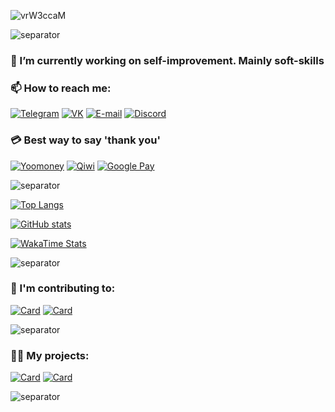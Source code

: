 ![vrW3ccaM](https://user-images.githubusercontent.com/36935426/148458493-e01d0d90-f19b-459d-a67b-f24442df97c2.gif)

![separator](https://user-images.githubusercontent.com/36935426/148455126-17a57128-b844-4ee5-9c6b-cbe3dd0cfcec.png)

### 🔭 I’m currently working on self-improvement. Mainly soft-skills

### 📫 How to reach me:

[![Telegram](https://img.icons8.com/fluency/40/000000/telegram-app.png)](https://t.me/innocoffee)
[![VK](https://img.icons8.com/fluency/40/000000/vk-circled.png)](https://vk.com/dan.innocoffee)
[![E-mail](https://img.icons8.com/fluency/40/000000/circled-envelope.png)](mailto:innocoffee@yandex.ru)
[![Discord](https://img.icons8.com/fluency/40/000000/discord.png)](https://discordapp.com/users/600334396104376341)

### 💳 Best way to say 'thank you'

[![Yoomoney](https://img.icons8.com/7C4DFF/ios-filled/40/yandex-money)](https://yoomoney.ru/to/4100116399134842)
[![Qiwi](https://img.icons8.com/FBC02D/ios-filled/40/qiwi)](https://qiwi.com/n/DANPROGER)
[![Google Pay](https://img.icons8.com/color/48/000000/google-pay-india.png)](https://yoomoney.ru/quickpay/confirm.xml?receiver=4100116399134842&quickpay-form=shop&targets=Buy%20me%20a%20coffee&paymentType=SB&sum=150)

![separator](https://user-images.githubusercontent.com/36935426/148455126-17a57128-b844-4ee5-9c6b-cbe3dd0cfcec.png)

[![Top Langs](https://github-readme-stats.vercel.app/api/top-langs/?username=innocoffee-ftg&show_icons=true&theme=dracula&border_radius=10&hide_border=true&hide_title=true)](https://github.com/anuraghazra/github-readme-stats)

[![GitHub stats](https://github-readme-stats.vercel.app/api?username=innocoffee-ftg&count_private=true&show_icons=true&theme=dracula&border_radius=10&hide_border=true&hide_title=true)](https://github.com/anuraghazra/github-readme-stats)

[![WakaTime Stats](https://github-readme-stats.vercel.app/api/wakatime?username=innocoffee&show_icons=true&theme=dracula&border_radius=10&hide_border=true&hide_title=true)](https://github.com/anuraghazra/github-readme-stats)

![separator](https://user-images.githubusercontent.com/36935426/148455126-17a57128-b844-4ee5-9c6b-cbe3dd0cfcec.png)

### 💼 I'm contributing to:

[![Card](https://github-readme-stats.vercel.app/api/pin/?username=GeekTG&repo=Telethon&theme=dracula&border_radius=10&hide_border=true)](https://github.com/anuraghazra/github-readme-stats)
[![Card](https://github-readme-stats.vercel.app/api/pin/?username=GeekTG&repo=Friendly-Telegram&theme=dracula&border_radius=10&hide_border=true)](https://github.com/anuraghazra/github-readme-stats)

![separator](https://user-images.githubusercontent.com/36935426/148455126-17a57128-b844-4ee5-9c6b-cbe3dd0cfcec.png)

### 🧙‍♂️ My projects:

[![Card](https://github-readme-stats.vercel.app/api/pin/?username=innocoffee-ftg&repo=ftg&theme=dracula&border_radius=10&hide_border=true)](https://github.com/anuraghazra/github-readme-stats)
[![Card](https://github-readme-stats.vercel.app/api/pin/?username=innocoffee-ftg&repo=host&theme=dracula&border_radius=10&hide_border=true)](https://github.com/anuraghazra/github-readme-stats)

![separator](https://user-images.githubusercontent.com/36935426/148455126-17a57128-b844-4ee5-9c6b-cbe3dd0cfcec.png)
